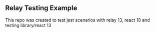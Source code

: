 ## Relay Testing Example
This repo was created to test jest scenarios with relay 13, react 18 and testing library/react 13
